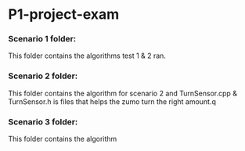 # P1-project-exam

### Scenario 1 folder:
This folder contains the algorithms test 1 & 2 ran.

### Scenario 2 folder:
This folder contains the algorithm for scenario 2 and TurnSensor.cpp & TurnSensor.h is files that helps the zumo turn the right amount.q

### Scenario 3 folder:
This folder contains the algorithm
